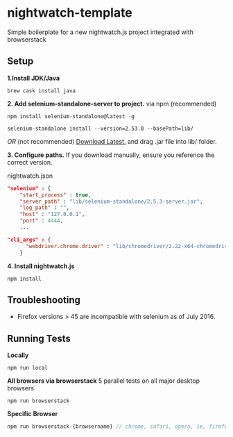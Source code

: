 # nightwatch-template
Simple boilerplate for a new nightwatch.js project integrated with browserstack

## Setup

**1.Install JDK/Java**
```
brew cask install java
```

**2. Add selenium-standalone-server to project.** 
via npm (recommended)
```
npm install selenium-standalone@latest -g
```
```
selenium-standalone install --version=2.53.0 --basePath=lib/ 
```
*OR* (not recommended)
[Download Latest.](http://selenium-release.storage.googleapis.com/index.html) and drag .jar file into lib/ folder.

**3. Configure paths.** If you download manually, ensure you reference the correct version.

nightwatch.json
```json
"selenium" : {
    "start_process" : true,
    "server_path" : "lib/selenium-standalone/2.5.3-server.jar",
    "log_path" : "",
    "host" : "127.0.0.1",
    "port" : 4444,
    ...
```
```json
"cli_args" : {
      "webdriver.chrome.driver" : "lib/chromedriver/2.22-x64-chromedriver"
    }
```

**4. Install nightwatch.js**
```
npm install
```

## Troubleshooting
* Firefox versions > 45 are incompatible with selenium as of July 2016.

## Running Tests
**Locally**
```
npm run local
```

**All browsers via browserstack**  5 parallel tests on all major desktop browsers
```
npm run browserstack
```

**Specific Browser**
```js
npm run browserstack-{browsername} // chrome, safari, opera, ie, firefox
```
